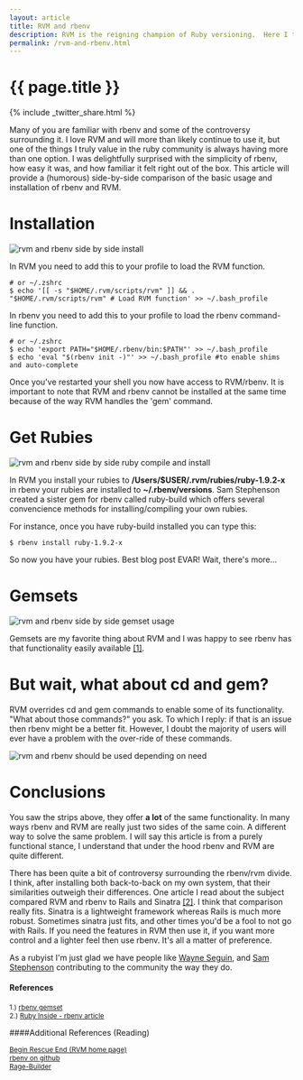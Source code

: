 ```yaml
---
layout: article
title: RVM and rbenv
description: RVM is the reigning champion of Ruby versioning.  Here I take a look at rbenv and how it pairs with RVM.
permalink: /rvm-and-rbenv.html
---
```


# {{ page.title }}

{% include _twitter_share.html %}

Many of you are familiar with rbenv and some of the controversy surrounding it. I love RVM and will more than likely continue to use it, but one of the things I truly value in the ruby community is always having more than one option.  I was delightfully surprised with the simplicity of rbenv, how easy it was, and how familiar it felt right out of the box. This article will provide a (humorous) side-by-side comparison of the basic usage and installation of rbenv and RVM.

# Installation
<img src="http://www.jonathan-jackson.net/images/rvm-rbenv-install.png" alt="rvm and rbenv side by side install"/>

In RVM you need to add this to your profile to load the RVM function.

    # or ~/.zshrc
    $ echo '[[ -s "$HOME/.rvm/scripts/rvm" ]] && . "$HOME/.rvm/scripts/rvm" # Load RVM function' >> ~/.bash_profile


In rbenv you need to add this to your profile to load the rbenv command-line function.

    # or ~/.zshrc
    $ echo 'export PATH="$HOME/.rbenv/bin:$PATH"' >> ~/.bash_profile
    $ echo 'eval "$(rbenv init -)"' >> ~/.bash_profile #to enable shims and auto-complete


Once you've restarted your shell you now have access to RVM/rbenv.  It is important to note that RVM and rbenv cannot be installed at the same time because of the way RVM handles the 'gem' command.

# Get Rubies
<img src="http://www.jonathan-jackson.net/images/rvm-rbenv-rubies.png" alt="rvm and rbenv side by side ruby compile and install"/>

In RVM you install your rubies to **/Users/$USER/.rvm/rubies/ruby-1.9.2-x** in rbenv your rubies are installed to **~/.rbenv/versions**.  Sam Stephenson created a sister gem for rbenv called ruby-build which offers several convencience methods for installing/compiling your own rubies.

For instance, once you have ruby-build installed you can type this:

    $ rbenv install ruby-1.9.2-x


So now you have your rubies.  Best blog post EVAR! Wait, there's more...

# Gemsets
<img src="http://www.jonathan-jackson.net/images/rvm-rbenv-gemsets.png" alt="rvm and rbenv side by side gemset usage"/>

Gemsets are my favorite thing about RVM and I was happy to see rbenv has that functionality easily available <a href="https://github.com/jamis/rbenv-gemset">[1]</a>.

# But wait, what about cd and gem?

RVM overrides cd and gem commands to enable some of its functionality.  "What about those commands?" you ask. To which I reply: if that is an issue then rbenv might be a better fit.  However, I doubt the majority of users will ever have a problem with the over-ride of these commands.

<img src="http://www.jonathan-jackson.net/images/move-along-trollface.png" alt="rvm and rbenv should be used depending on need"/>


# Conclusions
You saw the strips above, they offer **a lot** of the same functionality.  In many ways rbenv and RVM are really just two sides of the same coin.  A different way to solve the same problem. I will say this article  is from a purely functional stance, I understand that under the hood rbenv and RVM are quite different.

There has been quite a bit of controversy surrounding the rbenv/rvm divide.  I think, after installing both back-to-back on my own system, that their similarities outweigh their differences.  One article I read about the subject compared RVM and rbenv to Rails and Sinatra <a href="http://www.rubyinside.com/rbenv-a-simple-new-ruby-version-management-tool-5302.html" alt="rbenv a simple ruby version management tool">[2]</a>.  I think that comparison really fits. Sinatra is a lightweight framework whereas Rails is much more robust. Sometimes sinatra just fits, and other times you'd be a fool to not go with Rails.  If you need the features in RVM then use it, if you want more control and a lighter feel then use rbenv.  It's all a matter of preference.

As a rubyist I'm just glad we have people like <a href="https://github.com/wayneeseguin" alt="wayne seguin's github">Wayne Seguin</a>, and <a href="https://github.com/sstephenson" alt="sam stephenson's github'">Sam Stephenson</a> contributing to the community the way they do.

#### References
<span  style="font-size:12px;">1.) <a id="footnote_1" href="https://github.com/jamis/rbenv-gemset">rbenv gemset</a></span><br/>
<span  style="font-size:12px;">2.) <a id="footnote_2" href="http://www.rubyinside.com/rbenv-a-simple-new-ruby-version-management-tool-5302.html">Ruby Inside - rbenv article</a></span><br/>

####Additional References (Reading)

<span style="font-size:12px;">[Begin Rescue End (RVM home page)](http://beginrescueend.com/)</span><br/>
<span style="font-size:12px;">[rbenv on github](https://github.com/sstephenson/rbenv)</span><br/>
<span style="font-size:12px;">[Rage-Builder](http://ragecomics.memebase.com/rage-builder/)</span><br/>